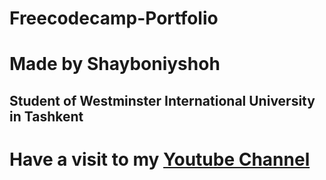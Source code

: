 # Freecodecamp-Portfolio

# Made by Shayboniyshoh
## Student of Westminster International University in Tashkent

# Have a visit to my [Youtube Channel](https://www.youtube.com/channel/UC4RBPcOHcei3gDOwt3IjGHw)
